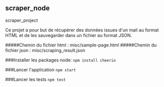 ## scraper_node
scraper_project

Ce projet a pour but de récupérer des données issues d'un mail au format HTML et de les sauvegarder dans un fichier au format JSON.

#####Chemin du fichier html : misc/sample-page.html
#####Chemin du fichier json : misc/scraping_result.json 

###Installer les packages node:
`npm install cheerio`

###Lancer l'application
`npm start`

###Lancer les tests
`npm test`
